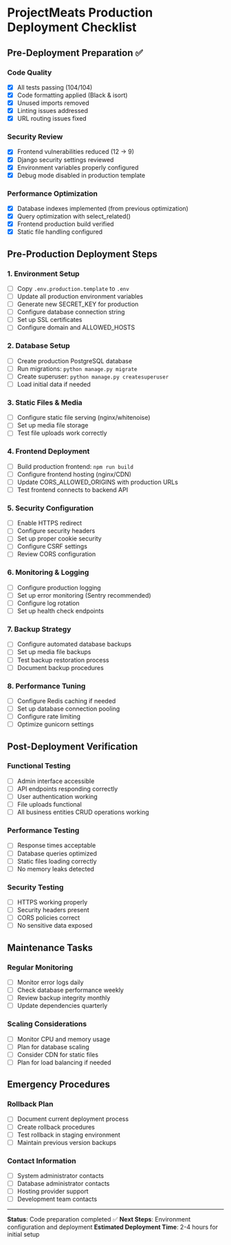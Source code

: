 # ProjectMeats Production Deployment Checklist

## Pre-Deployment Preparation ✅

### Code Quality
- [x] All tests passing (104/104)
- [x] Code formatting applied (Black & isort)
- [x] Unused imports removed
- [x] Linting issues addressed
- [x] URL routing issues fixed

### Security Review
- [x] Frontend vulnerabilities reduced (12 → 9)
- [x] Django security settings reviewed
- [x] Environment variables properly configured
- [x] Debug mode disabled in production template

### Performance Optimization
- [x] Database indexes implemented (from previous optimization)
- [x] Query optimization with select_related() 
- [x] Frontend production build verified
- [x] Static file handling configured

## Pre-Production Deployment Steps

### 1. Environment Setup
- [ ] Copy `.env.production.template` to `.env`
- [ ] Update all production environment variables
- [ ] Generate new SECRET_KEY for production
- [ ] Configure database connection string
- [ ] Set up SSL certificates
- [ ] Configure domain and ALLOWED_HOSTS

### 2. Database Setup
- [ ] Create production PostgreSQL database
- [ ] Run migrations: `python manage.py migrate`
- [ ] Create superuser: `python manage.py createsuperuser`
- [ ] Load initial data if needed

### 3. Static Files & Media
- [ ] Configure static file serving (nginx/whitenoise)
- [ ] Set up media file storage
- [ ] Test file uploads work correctly

### 4. Frontend Deployment
- [ ] Build production frontend: `npm run build`
- [ ] Configure frontend hosting (nginx/CDN)
- [ ] Update CORS_ALLOWED_ORIGINS with production URLs
- [ ] Test frontend connects to backend API

### 5. Security Configuration
- [ ] Enable HTTPS redirect
- [ ] Configure security headers
- [ ] Set up proper cookie security
- [ ] Configure CSRF settings
- [ ] Review CORS configuration

### 6. Monitoring & Logging
- [ ] Configure production logging
- [ ] Set up error monitoring (Sentry recommended)
- [ ] Configure log rotation
- [ ] Set up health check endpoints

### 7. Backup Strategy
- [ ] Configure automated database backups
- [ ] Set up media file backups
- [ ] Test backup restoration process
- [ ] Document backup procedures

### 8. Performance Tuning
- [ ] Configure Redis caching if needed
- [ ] Set up database connection pooling
- [ ] Configure rate limiting
- [ ] Optimize gunicorn settings

## Post-Deployment Verification

### Functional Testing
- [ ] Admin interface accessible
- [ ] API endpoints responding correctly
- [ ] User authentication working
- [ ] File uploads functional
- [ ] All business entities CRUD operations working

### Performance Testing
- [ ] Response times acceptable
- [ ] Database queries optimized
- [ ] Static files loading correctly
- [ ] No memory leaks detected

### Security Testing
- [ ] HTTPS working properly
- [ ] Security headers present
- [ ] CORS policies correct
- [ ] No sensitive data exposed

## Maintenance Tasks

### Regular Monitoring
- [ ] Monitor error logs daily
- [ ] Check database performance weekly
- [ ] Review backup integrity monthly
- [ ] Update dependencies quarterly

### Scaling Considerations
- [ ] Monitor CPU and memory usage
- [ ] Plan for database scaling
- [ ] Consider CDN for static files
- [ ] Plan for load balancing if needed

## Emergency Procedures

### Rollback Plan
- [ ] Document current deployment process
- [ ] Create rollback procedures
- [ ] Test rollback in staging environment
- [ ] Maintain previous version backups

### Contact Information
- [ ] System administrator contacts
- [ ] Database administrator contacts
- [ ] Hosting provider support
- [ ] Development team contacts

---

**Status**: Code preparation completed ✅
**Next Steps**: Environment configuration and deployment
**Estimated Deployment Time**: 2-4 hours for initial setup